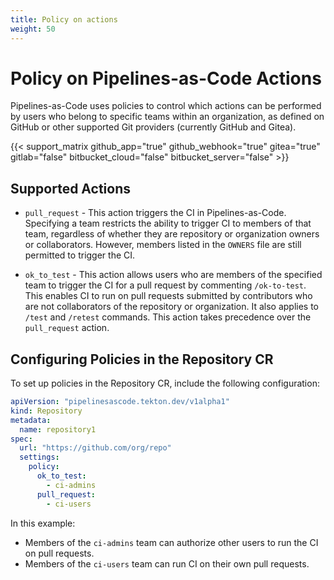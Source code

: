 ```yaml
---
title: Policy on actions
weight: 50
---
```


# Policy on Pipelines-as-Code Actions

Pipelines-as-Code uses policies to control which actions can be performed by
users who belong to specific teams within an organization, as defined on GitHub
or other supported Git providers (currently GitHub and Gitea).

{{< support_matrix github_app="true" github_webhook="true" gitea="true" gitlab="false" bitbucket_cloud="false" bitbucket_server="false" >}}

## Supported Actions

* `pull_request` - This action triggers the CI in Pipelines-as-Code. Specifying
  a team restricts the ability to trigger CI to members of that team, regardless
  of whether they are repository or organization owners or
  collaborators. However, members listed in the `OWNERS` file are still
  permitted to trigger the CI.

* `ok_to_test` - This action allows users who are members of the specified team
  to trigger the CI for a pull request by commenting `/ok-to-test`. This enables
  CI to run on pull requests submitted by contributors who are not collaborators
  of the repository or organization. It also applies to `/test` and `/retest`
  commands. This action takes precedence over the `pull_request` action.

## Configuring Policies in the Repository CR

To set up policies in the Repository CR, include the following configuration:

```yaml
apiVersion: "pipelinesascode.tekton.dev/v1alpha1"
kind: Repository
metadata:
  name: repository1
spec:
  url: "https://github.com/org/repo"
  settings:
    policy:
      ok_to_test:
        - ci-admins
      pull_request:
        - ci-users
```

In this example:

* Members of the `ci-admins` team can authorize other users to run the CI on
  pull requests.
* Members of the `ci-users` team can run CI on their own pull requests.
